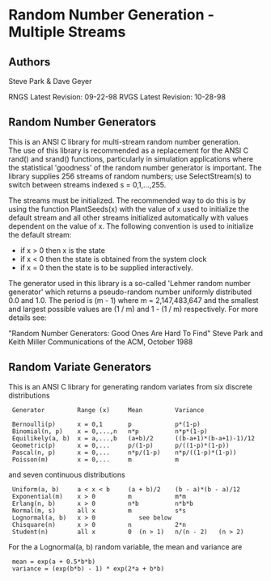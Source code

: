 Random Number Generation - Multiple Streams
===========================================

Authors
-------

Steve Park & Dave Geyer

RNGS Latest Revision: 09-22-98
RVGS Latest Revision: 10-28-98


Random Number Generators
------------------------

This is an ANSI C library for multi-stream random number generation.  
The use of this library is recommended as a replacement for the ANSI C 
rand() and srand() functions, particularly in simulation applications 
where the statistical 'goodness' of the random number generator is 
important.  The library supplies 256 streams of random numbers; use 
SelectStream(s) to switch between streams indexed s = 0,1,...,255.

The streams must be initialized.  The recommended way to do this is by
using the function PlantSeeds(x) with the value of x used to initialize 
the default stream and all other streams initialized automatically with
values dependent on the value of x.  The following convention is used 
to initialize the default stream:

- if x > 0 then x is the state
- if x < 0 then the state is obtained from the system clock
- if x = 0 then the state is to be supplied interactively.

The generator used in this library is a so-called 'Lehmer random number
generator' which returns a pseudo-random number uniformly distributed
0.0 and 1.0.  The period is (m - 1) where m = 2,147,483,647 and the
smallest and largest possible values are (1 / m) and 1 - (1 / m)
respectively.  For more details see:
 
"Random Number Generators: Good Ones Are Hard To Find"
Steve Park and Keith Miller
Communications of the ACM, October 1988

Random Variate Generators
-------------------------

This is an ANSI C library for generating random variates from six discrete 
distributions

     Generator         Range (x)     Mean         Variance

     Bernoulli(p)      x = 0,1       p            p*(1-p)
     Binomial(n, p)    x = 0,...,n   n*p          n*p*(1-p)
     Equilikely(a, b)  x = a,...,b   (a+b)/2      ((b-a+1)*(b-a+1)-1)/12
     Geometric(p)      x = 0,...     p/(1-p)      p/((1-p)*(1-p))
     Pascal(n, p)      x = 0,...     n*p/(1-p)    n*p/((1-p)*(1-p))
     Poisson(m)        x = 0,...     m            m
 
and seven continuous distributions

     Uniform(a, b)     a < x < b     (a + b)/2    (b - a)*(b - a)/12 
     Exponential(m)    x > 0         m            m*m
     Erlang(n, b)      x > 0         n*b          n*b*b
     Normal(m, s)      all x         m            s*s
     Lognormal(a, b)   x > 0            see below
     Chisquare(n)      x > 0         n            2*n 
     Student(n)        all x         0  (n > 1)   n/(n - 2)   (n > 2)

For the a Lognormal(a, b) random variable, the mean and variance are

     mean = exp(a + 0.5*b*b)
     variance = (exp(b*b) - 1) * exp(2*a + b*b)

